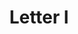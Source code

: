 ---
title: Letter l
tags: ["letter", "l", "alphabet", "initial", "text", "font", "symbol"]
icon: letter-l
svg: '<svg xmlns="http://www.w3.org/2000/svg" width="24" height="24" fill="none" viewBox="0 0 24 24" stroke-width="1.5" stroke-linecap="round" stroke-linejoin="round" stroke="currentColor"><path d="M9 7v9.5h7"/></svg>'
---